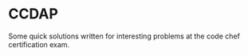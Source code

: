 # CCDAP
Some quick solutions written for interesting problems at the code chef certification exam. 
